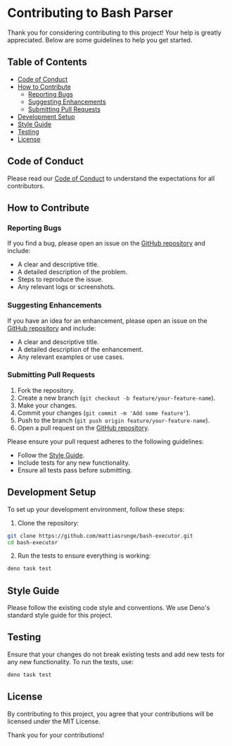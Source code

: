 # Contributing to Bash Parser

Thank you for considering contributing to this project! Your help is greatly appreciated. Below are some guidelines to help you get started.

## Table of Contents

- [Code of Conduct](#code-of-conduct)
- [How to Contribute](#how-to-contribute)
  - [Reporting Bugs](#reporting-bugs)
  - [Suggesting Enhancements](#suggesting-enhancements)
  - [Submitting Pull Requests](#submitting-pull-requests)
- [Development Setup](#development-setup)
- [Style Guide](#style-guide)
- [Testing](#testing)
- [License](#license)

## Code of Conduct

Please read our [Code of Conduct](./CODE_OF_CONDUCT.md) to understand the expectations for all contributors.

## How to Contribute

### Reporting Bugs

If you find a bug, please open an issue on the [GitHub repository](https://github.com/mattiasrunge/bash-executor/issues) and include:

- A clear and descriptive title.
- A detailed description of the problem.
- Steps to reproduce the issue.
- Any relevant logs or screenshots.

### Suggesting Enhancements

If you have an idea for an enhancement, please open an issue on the [GitHub repository](https://github.com/mattiasrunge/bash-executor/issues) and include:

- A clear and descriptive title.
- A detailed description of the enhancement.
- Any relevant examples or use cases.

### Submitting Pull Requests

1. Fork the repository.
2. Create a new branch (`git checkout -b feature/your-feature-name`).
3. Make your changes.
4. Commit your changes (`git commit -m 'Add some feature'`).
5. Push to the branch (`git push origin feature/your-feature-name`).
6. Open a pull request on the [GitHub repository](https://github.com/mattiasrunge/bash-executor/pulls).

Please ensure your pull request adheres to the following guidelines:

- Follow the [Style Guide](#style-guide).
- Include tests for any new functionality.
- Ensure all tests pass before submitting.

## Development Setup

To set up your development environment, follow these steps:

1. Clone the repository:

```sh
git clone https://github.com/mattiasrunge/bash-executor.git
cd bash-executor
```

2. Run the tests to ensure everything is working:

```sh
deno task test
```

## Style Guide

Please follow the existing code style and conventions. We use Deno's standard style guide for this project.

## Testing

Ensure that your changes do not break existing tests and add new tests for any new functionality. To run the tests, use:

```sh
deno task test
```

## License

By contributing to this project, you agree that your contributions will be licensed under the MIT License.

Thank you for your contributions!
